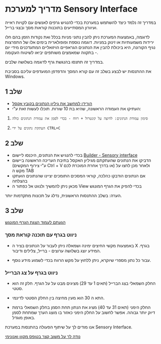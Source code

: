 # מדריך למערכת Sensory Interface

במדריך זה נלמד כיצד להשתמש במערכת בכדי להנגיש גרפים לאנשים עם לקויות ראייה ועיוורון המסתייעים בתוכנות קוראות מסך ובצגי ברייל.

לדוגמה, באמצעות המערכת ניתן להבין נתוני מניות בכלל ואת נקודות הזמן בהם חלו ירידות משמעותיות או זינוק במניות. דוגמה נוספת ופופולארית בימים אלו של התפרצות נגיף הקורונה, היא ביכולת להבין את הנתונים הגראפיים הויזואליים המתעדכנים מידי יום - בתקווה שמאמצים משותפים יביאו לשיטוח העקומה.

במדריך זה תתנסו בהנגשת גרף לדוגמה בשלושה שלבים.

את ההתנסות יש לבצע בשלב זה עם קורא המסך והדפדפן המועדפים עליכם בסביבת Windows.

## שלב 1

 * [הורידו למחשב את גיליון הנתונים בקובץ אקסל](http://sensoryinterface.com/assets/tutorial_data.xlsx)
 * העתיקו את העמודה הראשונה, שהיא בת 10 שורות. תוכלו לעשות זאת ע"י:
  1.     סימון עמודת הנתונים: לחיצה על קונטרול + רווח - בכדי לסמן את עמודת הנתונים כולה
  1.     העתקת נתונים על ידי CTRL+C

## שלב 2
 * בכדי להנגיש את הנתונים, היכנסו ליישום [Builder - Sensory interface](https://sensoryinterface.com/builder/index.html)
 * הדביקו את הנתונים שהעתקתם מגיליון האקסל בתיבת העריכה הראשונה ביישום (ע"י צירוף המקשים Ctrl + V או בדרך אחרת המוכרת לכם) ולאחר מכן לחצו על מקש ה TAB
 * אם הנתונים הודבקו כהלכה, קוראי המסכים התומכים יציינו שהנתונים הועתקו בהצלחה 
 * מכאן ניתן להמשיך ולנווט אל כפתור ה View  בכדי להפיק את הגרף המונגש

  הערה: בשלב ההתנסות הראשונית, נדלג על תכונות מתקדמות יותר.

## שלב 3
[הגעתם לעמוד הצגת הגרף המונגש](https://sensoryinterface.com/view/index.html?data=0%090%0920%0960%09100%09100%0960%0920%090%090&minValue=0&maxValue=100&instrumentType=synthesizer&ttsName=Google%20US%20English)

### ניווט בגרף עם תוכנה קוראת מסך
 * באמצעות מקשי החיצים ימינה ושמאלה ניתן לעבור על הנתונים בציר ה X בגרף. המידע יוצג בשלושה ערוצים - ברייל, צלילים ודיבור.

 * עבור כל נתון מספרי שיוקרא, ניתן ללחוץ על מקש הרווח בכדי לשמוע מידע נוסף.

### ניווט בגרף על צג הברייל
 * החלק השמאלי בצג הברייל (תאים 1 עד 29) מציגים מבט על על הגרף. חלק זה הוא סטטי.

 * התא ה 30 הוא מעין מחיצה בין החלק הסטטי לדינמי.

 * החלק הימני (תאים 31 עד 40) מציג את הנתון תחת הסמן בחלק השמאלי ברמת דיוק יותר גבוהה. אפשר לחשוב על החלק הימני כאזור בו מוצג הערך שמתחת לסמן באופן מוגדל.

אנו מודים לך על שיתוף הפעולה בהתנסות במערכת Sensory Interface.

[נודה לך על משוב קצר בטופס מקוון ואנונימי](https://docs.google.com/forms/d/e/1FAIpQLSfaYX_axRDfrM_BCRNiwsQMA5PHyPG_gkLeUyNZJXCSdbCILg/viewform)